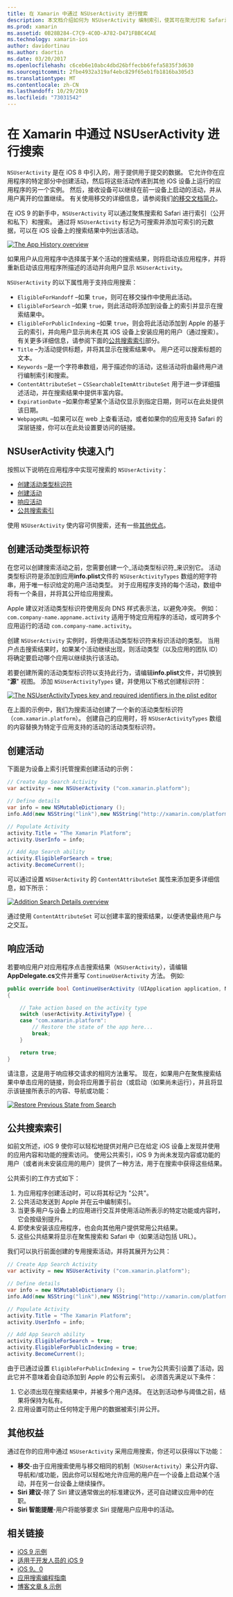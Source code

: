 ```yaml
---
title: 在 Xamarin 中通过 NSUserActivity 进行搜索
description: 本文档介绍如何为 NSUserActivity 编制索引，使其可在聚光灯和 Safari 中搜索。 本文介绍如何在搜索结果中响应 NSUserActivity 的选择。
ms.prod: xamarin
ms.assetid: 0B28B284-C7C9-4C0D-A782-D471FBBC4CAE
ms.technology: xamarin-ios
author: davidortinau
ms.author: daortin
ms.date: 03/20/2017
ms.openlocfilehash: c6ceb6e10abc4dbd26bffecbb6fefa5835f3d630
ms.sourcegitcommit: 2fbe4932a319af4ebc829f65eb1fb1816ba305d3
ms.translationtype: MT
ms.contentlocale: zh-CN
ms.lasthandoff: 10/29/2019
ms.locfileid: "73031542"
---
```

# <a name="search-with-nsuseractivity-in-xamarinios"></a>在 Xamarin 中通过 NSUserActivity 进行搜索

`NSUserActivity` 是在 iOS 8 中引入的，用于提供用于提交的数据。
它允许你在应用程序的特定部分中创建活动，然后将这些活动传递到其他 iOS 设备上运行的应用程序的另一个实例。 然后，接收设备可以继续在前一设备上启动的活动，并从用户离开的位置继续。 有关使用移交的详细信息，请参阅我们[的移交文档简介](~/ios/platform/handoff.md)。

在 iOS 9 的新手中，`NSUserActivity` 可以通过聚焦搜索和 Safari 进行索引（公开和私下）和搜索。 通过将 `NSUserActivity` 标记为可搜索并添加可索引的元数据，可以在 iOS 设备上的搜索结果中列出该活动。

[![](nsuseractivity-images/apphistory01.png "The App History overview")](nsuseractivity-images/apphistory01.png#lightbox)

如果用户从应用程序中选择属于某个活动的搜索结果，则将启动该应用程序，并将重新启动该应用程序所描述的活动并向用户显示 `NSUserActivity`。

`NSUserActivity` 的以下属性用于支持应用搜索：

- `EligibleForHandoff` –如果 `true`，则可在移交操作中使用此活动。
- `EligibleForSearch` –如果 `true`，则此活动将添加到设备上的索引并显示在搜索结果中。
- `EligibleForPublicIndexing` –如果 `true`，则会将此活动添加到 Apple 的基于云的索引，并向用户显示尚未在其 iOS 设备上安装应用的用户（通过搜索）。 有关更多详细信息，请参阅下面的[公共搜索索引](#public-search-indexing)部分。
- `Title` –为活动提供标题，并将其显示在搜索结果中。 用户还可以搜索标题的文本。
- `Keywords` –是一个字符串数组，用于描述你的活动，这些活动将由最终用户进行编制索引和搜索。
- `ContentAttributeSet` – `CSSearchableItemAttributeSet` 用于进一步详细描述活动，并在搜索结果中提供丰富内容。
- `ExpirationDate` –如果你希望某个活动仅显示到指定日期，则可以在此处提供该日期。
- `WebpageURL` –如果可以在 web 上查看活动，或者如果你的应用支持 Safari 的深层链接，你可以在此处设置要访问的链接。

## <a name="nsuseractivity-quickstart"></a>NSUserActivity 快速入门

按照以下说明在应用程序中实现可搜索的 `NSUserActivity`：

- [创建活动类型标识符](#creatingtypeid)
- [创建活动](#createactivity)
- [响应活动](#respondactivity)
- [公共搜索索引](#indexing)

使用 `NSUserActivity` 使内容可供搜索，还有一些[其他优点](#benefits)。

<a name="creatingtypeid" />

## <a name="creating-activity-type-identifiers"></a>创建活动类型标识符

在您可以创建搜索活动之前，您需要创建一个_活动类型标识符_来识别它。 活动类型标识符是添加到应用**info.plist**文件的 `NSUserActivityTypes` 数组的短字符串，用于唯一标识给定的用户活动类型。 对于应用程序支持的每个活动，数组中将有一个条目，并将其公开给应用搜索。 

Apple 建议对活动类型标识符使用反向 DNS 样式表示法，以避免冲突。 例如： `com.company-name.appname.activity` 适用于特定应用程序的活动，或可跨多个应用运行的活动 `com.company-name.activity`。

创建 `NSUserActivity` 实例时，将使用活动类型标识符来标识活动的类型。 当用户点击搜索结果时，如果某个活动继续出现，则活动类型（以及应用的团队 ID）将确定要启动哪个应用以继续执行该活动。

若要创建所需的活动类型标识符以支持此行为，请编辑**info.plist**文件，并切换到 "**源**" 视图。 添加 `NSUserActivityTypes` 键，并使用以下格式创建标识符：

[![](nsuseractivity-images/type01.png "The NSUserActivityTypes key and required identifiers in the plist editor")](nsuseractivity-images/type01.png#lightbox)

在上面的示例中，我们为搜索活动创建了一个新的活动类型标识符（`com.xamarin.platform`）。 创建自己的应用时，将 `NSUserActivityTypes` 数组的内容替换为特定于应用支持的活动的活动类型标识符。

<a name="createactivity" />

## <a name="creating-an-activity"></a>创建活动

下面是为设备上索引托管搜索创建活动的示例：

```csharp
// Create App Search Activity
var activity = new NSUserActivity ("com.xamarin.platform");

// Define details
var info = new NSMutableDictionary ();
info.Add(new NSString("link"),new NSString("http://xamarin.com/platform"));

// Populate Activity
activity.Title = "The Xamarin Platform";
activity.UserInfo = info;

// Add App Search ability
activity.EligibleForSearch = true;
activity.BecomeCurrent();
```

可以通过设置 `NSUserActivity` 的 `ContentAttributeSet` 属性来添加更多详细信息，如下所示：

[![](nsuseractivity-images/apphistory02.png "Addition Search Details overview")](nsuseractivity-images/apphistory02.png#lightbox)

通过使用 `ContentAttributeSet` 可以创建丰富的搜索结果，以便诱使最终用户与之交互。

<a name="respondactivity" />

## <a name="responding-to-an-activity"></a>响应活动

若要响应用户对应用程序点击搜索结果（`NSUserActivity`），请编辑**AppDelegate.cs**文件并重写 `ContinueUserActivity` 方法。 例如:

```csharp
public override bool ContinueUserActivity (UIApplication application, NSUserActivity userActivity, UIApplicationRestorationHandler completionHandler)
{

    // Take action based on the activity type
    switch (userActivity.ActivityType) {
    case "com.xamarin.platform":
        // Restore the state of the app here...
        break;
    }

    return true;
}
```

请注意，这是用于响应移交请求的相同方法重写。 现在，如果用户在聚焦搜索结果中单击应用的链接，则会将应用置于前台（或启动（如果尚未运行），并且将显示该链接所表示的内容、导航或功能：

[![](nsuseractivity-images/apphistory03.png "Restore Previous State from Search")](nsuseractivity-images/apphistory03.png#lightbox)

<a name="indexing" />

## <a name="public-search-indexing"></a>公共搜索索引

如前文所述，iOS 9 使你可以轻松地提供对用户已在给定 iOS 设备上发现并使用的应用内容和功能的搜索访问。 使用公共索引，iOS 9 为尚未发现内容或功能的用户（或者尚未安装应用的用户）提供了一种方法，用于在搜索中获得这些结果。

公共索引的工作方式如下：

1. 为应用程序创建活动时，可以将其标记为 "公共"。
2. 公共活动发送到 Apple 并在云中编制索引。
3. 当更多用户与设备上的应用进行交互并使用活动所表示的特定功能或内容时，它会按级别提升。
4. 即使未安装该应用程序，也会向其他用户提供常用公共结果。
5. 这些公共结果将显示在聚焦搜索和 Safari 中（如果活动包括 URL）。

我们可以执行前面创建的专用搜索活动，并将其展开为公共：

```csharp
// Create App Search Activity
var activity = new NSUserActivity ("com.xamarin.platform");

// Define details
var info = new NSMutableDictionary ();
info.Add(new NSString("link"),new NSString("http://xamarin.com/platform"));

// Populate Activity
activity.Title = "The Xamarin Platform";
activity.UserInfo = info;

// Add App Search ability
activity.EligibleForSearch = true;
activity.EligibleForPublicIndexing = true;
activity.BecomeCurrent();
```

由于已通过设置 `EligibleForPublicIndexing = true`为公共索引设置了活动，因此它并不意味着会自动添加到 Apple 的公有云索引。 必须首先满足以下条件：

1. 它必须出现在搜索结果中，并被多个用户选择。 在达到活动参与阈值之前，结果将保持为私有。
2. 应用设置可防止任何特定于用户的数据被索引并公开。

<a name="benefits" />

## <a name="additional-benefits"></a>其他权益

通过在你的应用中通过 `NSUserActivity` 采用应用搜索，你还可以获得以下功能：

- **移交**-由于应用搜索使用与移交相同的机制（`NSUserActivity`）来公开内容、导航和/或功能，因此你可以轻松地允许应用的用户在一个设备上启动某个活动，并在另一台设备上继续操作。
- **Siri 建议**-除了 Siri 建议通常做出的标准建议外，还可自动建议应用中的在职。
- **Siri 智能提醒**-用户将能够要求 Siri 提醒用户应用中的活动。

## <a name="related-links"></a>相关链接

- [iOS 9 示例](https://docs.microsoft.com/samples/browse/?products=xamarin&term=Xamarin.iOS+iOS9)
- [适用于开发人员的 iOS 9](https://developer.apple.com/ios/pre-release/)
- [iOS 9。0](https://developer.apple.com/library/prerelease/ios/releasenotes/General/WhatsNewIniOS/Articles/iOS9.html)
- [应用搜索编程指南](https://developer.apple.com/library/prerelease/ios/documentation/General/Conceptual/AppSearch/index.html#//apple_ref/doc/uid/TP40016308)
- [博客文章 & 示例](https://blog.xamarin.com/improve-discoverability-with-search-in-ios-9/)
